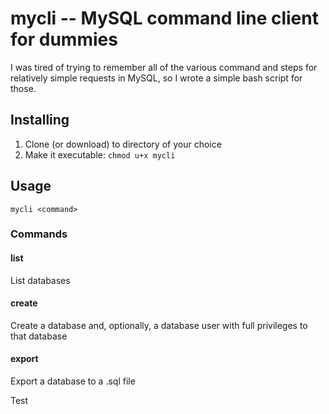 # mycli -- MySQL command line client for dummies

I was tired of trying to remember all of the various command and steps for relatively simple requests in MySQL, so I wrote a simple bash script for those.

## Installing

1. Clone (or download) to directory of your choice
2. Make it executable: `chmod u+x mycli`

## Usage

`mycli <command>`

### Commands

#### list

List databases

#### create

Create a database and, optionally, a database user with full privileges to that database

#### export

Export a database to a .sql file

Test